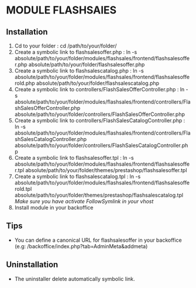 # MODULE FLASHSAlES

## Installation
1. Cd to your folder : cd /path/to/your/folder/
2. Create a symbolic link to flashsalesoffer.php : ln -s absolute/path/to/your/folder/modules/flashsales/frontend/flashsalesoffer.php absolute/path/to/your/folder/flashsalesoffer.php
3. Create a symbolic link to flashsalescatalog.php : ln -s absolute/path/to/your/folder/modules/flashsales/frontend/flashsalesofferold.php absolute/path/to/your/folder/flashsalescatalog.php
4. Create a symbolic link to controllers/FlashSalesOfferController.php : ln -s absolute/path/to/your/folder/modules/flashsales/frontend/controllers/FlashSalesOfferController.php absolute/path/to/your/folder/controllers/FlashSalesOfferController.php
5. Create a symbolic link to controllers/FlashSalesCatalogController.php : ln -s absolute/path/to/your/folder/modules/flashsales/frontend/controllers/FlashSalesCatalogController.php absolute/path/to/your/folder/controllers/FlashSalesCatalogController.php
6. Create a symbolic link to flashsalesoffer.tpl : ln -s absolute/path/to/your/folder/modules/flashsales/frontend/flashsalesoffer.tpl absolute/path/to/your/folder/themes/prestashop/flashsalesoffer.tpl
7. Create a symbolic link to flashsalescatalog.tpl : ln -s absolute/path/to/your/folder/modules/flashsales/frontend/flashsalesofferold.tpl absolute/path/to/your/folder/themes/prestashop/flashsalescatalog.tpl
*Make sure you have activate FollowSymlink in your vhost*
5. Install module in your backoffice

## Tips
* You can define a canonical URL for flashsalesoffer in your backoffice (e.g: /backoffice/index.php?tab=AdminMeta&addmeta)

## Uninstallation
* The uninstaller delete automatically symbolic link.
